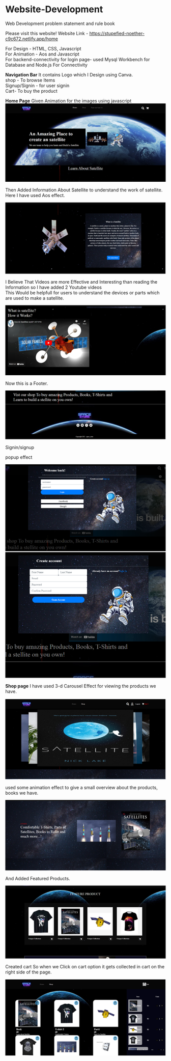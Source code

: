 # Website-Development
Web Development problem statement and rule book

Please visit this website!
Website Link - https://stupefied-noether-c9c672.netlify.app/home

For Design - HTML, CSS, Javascript<br>
For Animation - Aos and Javascript<br>
For backend-connectivity for login page- used Mysql Workbench for Database and Node.js For Connectivity
<br>

<b>Navigation Bar</b>
It contains Logo which I Design using Canva.<br>
shop - To browse Items<br>
Signup/Signin - for user signin<br>
Cart- To buy the product


<b>Home Page</b>
Given Animation for the images using javascript
![](home1.PNG)

Then Added Information About Satellite to understand the work of satellite.<br>
Here I have used Aos effect.

![](home2.PNG)

I Believe That Videos are more Effective and Interesting than reading the Information so I have added 2 Youtube videos<br>
This Would be helpfull for users to understand the devices or parts which are used to make a satellite.

![](home3.PNG)

Now this is a Footer.

![](footer.PNG)


Signin/signup

popup effect

![](signin.PNG)
![](signup.PNG)

<b>Shop page</b>
I have used 3-d Carousel Effect for viewing the products we have.

![](shope1.PNG)

used some animation effect to give a small overview about the products, books we have.

![](shope2.PNG)

And Added Featured Products.

![](shop3.PNG)


Created cart So when we Click on cart option it gets collected in cart on the right side of the page.

![](ss/Cart.PNG)




